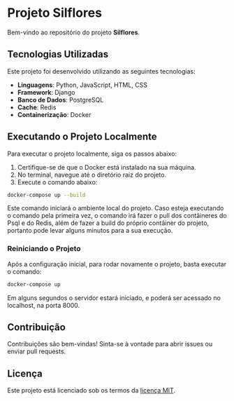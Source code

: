 # Projeto Silflores

Bem-vindo ao repositório do projeto **Silflores**.

## Tecnologias Utilizadas

Este projeto foi desenvolvido utilizando as seguintes tecnologias:

- **Linguagens**: Python, JavaScript, HTML, CSS
- **Framework**: Django
- **Banco de Dados**: PostgreSQL
- **Cache**: Redis
- **Containerização**: Docker

## Executando o Projeto Localmente

Para executar o projeto localmente, siga os passos abaixo:

1. Certifique-se de que o Docker está instalado na sua máquina.
2. No terminal, navegue até o diretório raiz do projeto.
3. Execute o comando abaixo:

```bash
docker-compose up --build
```

Este comando iniciará o ambiente local do projeto. Caso esteja executando o comando pela primeira vez, o comando irá fazer o pull dos contâineres do Psql e do Redis, além de fazer a build do próprio contâiner do projeto, portanto pode levar alguns minutos para a sua execução.

### Reiniciando o Projeto

Após a configuração inicial, para rodar novamente o projeto, basta executar o comando:

```bash
docker-compose up
```

Em alguns segundos o servidor estará iniciado, e poderá ser acessado no localhost, na porta 8000.

## Contribuição

Contribuições são bem-vindas! Sinta-se à vontade para abrir issues ou enviar pull requests.

## Licença

Este projeto está licenciado sob os termos da [licença MIT](LICENSE).